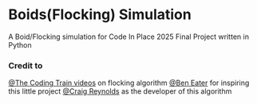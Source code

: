 # Boids(Flocking) Simulation
A Boid/Flocking simulation for Code In Place 2025 Final Project written in Python 

### Credit to
[@The Coding Train videos](https://www.youtube.com/watch?v=mhjuuHl6qHM&t=127s) on flocking algorithm
[@Ben Eater](https://eater.net/boids) for inspiring this little project
[@Craig Reynolds](https://dl.acm.org/doi/10.1145/37401.37406) as the developer of this algorithm
